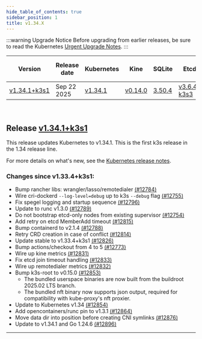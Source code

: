 ```yaml
---
hide_table_of_contents: true
sidebar_position: 1
title: v1.34.X
---
```



:::warning Upgrade Notice
Before upgrading from earlier releases, be sure to read the Kubernetes [Urgent Upgrade Notes](https://github.com/kubernetes/kubernetes/blob/master/CHANGELOG/CHANGELOG-1.34.md#urgent-upgrade-notes).
:::

| Version | Release date | Kubernetes | Kine | SQLite | Etcd | Containerd | Runc | Flannel | Metrics-server | Traefik | CoreDNS | Helm-controller | Local-path-provisioner  |
| ----- | ----- | ----- | ----- | ----- | ----- | ----- | ----- | ----- | ----- | ----- | ----- | ----- | -----  |
| [v1.34.1+k3s1](v1.34.X.md#release-v1341k3s1) | Sep 22 2025| [v1.34.1](https://github.com/kubernetes/kubernetes/blob/master/CHANGELOG/CHANGELOG-1.34.md#v1341) | [v0.14.0](https://github.com/k3s-io/kine/releases/tag/v0.14.0) | [3.50.4](https://sqlite.org/releaselog/3_50_4.html) | [v3.6.4-k3s3](https://github.com/k3s-io/etcd/releases/tag/v3.6.4-k3s3) | [v2.1.4-k3s2](https://github.com/k3s-io/containerd/releases/tag/v2.1.4-k3s2) | [v1.3.1](https://github.com/opencontainers/runc/releases/tag/v1.3.1) | [v0.27.0](https://github.com/flannel-io/flannel/releases/tag/v0.27.0) | [v0.8.0](https://github.com/kubernetes-sigs/metrics-server/releases/tag/v0.8.0) | [v3.3.6](https://github.com/traefik/traefik/releases/tag/v3.3.6) | [v1.12.3](https://github.com/coredns/coredns/releases/tag/v1.12.3) | [v0.16.13](https://github.com/k3s-io/helm-controller/releases/tag/v0.16.13) | [v0.0.32](https://github.com/rancher/local-path-provisioner/releases/tag/v0.0.32)  |

<br />

## Release [v1.34.1+k3s1](https://github.com/k3s-io/k3s/releases/tag/v1.34.1+k3s1)
<!-- v1.34.1+k3s1 -->

This release updates Kubernetes to v1.34.1. This is the first k3s release in the 1.34 release line.

For more details on what's new, see the [Kubernetes release notes](https://github.com/kubernetes/kubernetes/blob/master/CHANGELOG/CHANGELOG-1.34.md).

### Changes since v1.33.4+k3s1:

* Bump rancher libs: wrangler/lasso/remotedialer [(#12784)](https://github.com/k3s-io/k3s/pull/12784)
* Wire cri-dockerd `--log-level=debug` up to k3s `--debug` flag [(#12755)](https://github.com/k3s-io/k3s/pull/12755)
* Fix spegel logging and startup sequence [(#12796)](https://github.com/k3s-io/k3s/pull/12796)
* Update to runc v1.3.0 [(#12789)](https://github.com/k3s-io/k3s/pull/12789)
* Do not bootstrap etcd-only nodes from existing supervisor [(#12754)](https://github.com/k3s-io/k3s/pull/12754)
* Add retry on etcd MemberAdd timeout [(#12815)](https://github.com/k3s-io/k3s/pull/12815)
* Bump containerd to v2.1.4 [(#12788)](https://github.com/k3s-io/k3s/pull/12788)
* Retry CRD creation in case of conflict [(#12814)](https://github.com/k3s-io/k3s/pull/12814)
* Update stable to v1.33.4+k3s1 [(#12826)](https://github.com/k3s-io/k3s/pull/12826)
* Bump actions/checkout from 4 to 5 [(#12773)](https://github.com/k3s-io/k3s/pull/12773)
* Wire up kine metrics [(#12831)](https://github.com/k3s-io/k3s/pull/12831)
* Fix etcd join timeout handling [(#12833)](https://github.com/k3s-io/k3s/pull/12833)
* Wire up remotedialer metrics [(#12832)](https://github.com/k3s-io/k3s/pull/12832)
* Bump k3s-root to v0.15.0 [(#12853)](https://github.com/k3s-io/k3s/pull/12853)
  * The bundled userspace binaries are now built from the buildroot 2025.02 LTS branch.
  * The bundled nft binary now supports json output, required for compatibility with kube-proxy's nft proxier.
* Update to Kubernetes v1.34 [(#12854)](https://github.com/k3s-io/k3s/pull/12854)
* Add opencontainers/runc pin to v1.3.1 [(#12864)](https://github.com/k3s-io/k3s/pull/12864)
* Move data dir into position before creating CNI symlinks [(#12876)](https://github.com/k3s-io/k3s/pull/12876)
* Update to v1.34.1 and Go 1.24.6 [(#12896)](https://github.com/k3s-io/k3s/pull/12896)

-----
